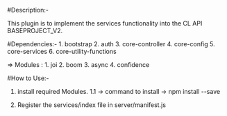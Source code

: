 #Description:-

This plugin is to implement the services functionality into the CL API BASEPROJECT_V2.

#Dependencies:-
    1. bootstrap
    2. auth
    3. core-controller
    4. core-config
    5. core-services
    6. core-utility-functions

=> Modules :
    1. joi
    2. boom
    3. async
    4. confidence


#How to Use:-

1. install required Modules.
  1.1 -> command to install
      -> npm install <module-name> --save

2. Register the services/index file in server/manifest.js
